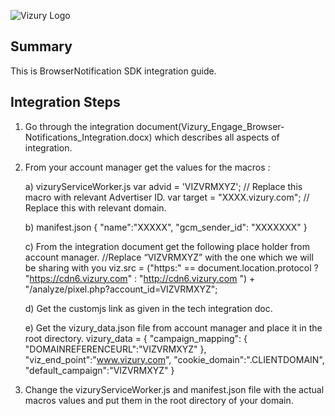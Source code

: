 ![Vizury Logo](https://github.com/vizury/BrowserNotificationKit/blob/master/VizuryLogo.png)
## Summary
 This is BrowserNotification SDK integration guide.

## <a id="integration-steps"></a>Integration Steps

1) Go through the integration document(Vizury_Engage_Browser-Notifications_Integration.docx) which describes all aspects of integration.

2) From your account manager get the values for the macros :

    a) vizuryServiceWorker.js
           var advid = 'VIZVRMXYZ'; // Replace this macro with relevant Advertiser ID.
           var target = "XXXX.vizury.com"; // Replace this with relevant domain.

    b) manifest.json
           {
                 "name":"XXXXX",
                 "gcm_sender_id": "XXXXXXX"
           }

    c) From the integration document get the following place holder from account manager.
           //Replace “VIZVRMXYZ” with the one which we will be sharing with you
           viz.src = ("https:" == document.location.protocol ? "https://cdn6.vizury.com" : "http://cdn6.vizury.com ") + "/analyze/pixel.php?account_id=VIZVRMXYZ";

    d) Get the customjs link as given in the tech integration doc.
	   <script src="<filename as provided by Account Manager>" >
          </script>

    e) Get the vizury_data.json file from account manager and place it in the root directory.
           vizury_data = {
                "campaign_mapping": {
                     "DOMAINREFERENCEURL":"VIZVRMXYZ"
                },
                "viz_end_point":"www.vizury.com",
                "cookie_domain":".CLIENTDOMAIN",
                "default_campaign":"VIZVRMXYZ"
           }


3) Change the vizuryServiceWorker.js and manifest.json file with the actual macros values and put them in the root directory of your domain. 

